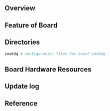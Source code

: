 ## Overview

## Feature of Board

## Directories

```sh
imx6dq # configuration files for board imx6dq
```

## Board Hardware Resources

## Update log

## Reference
